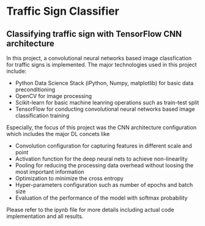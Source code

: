 # Traffic Sign Classifier

## Classifying traffic sign with TensorFlow CNN architecture

In this project, a convolutional neural networks based image classfication for traffic signs is implemented.
The major technologies used in this project include: 

- Python Data Science Stack (iPython, Numpy, matplotlib) for basic data preconditioning
- OpenCV for image processing
- Scikit-learn for basic machine leanring operations such as train-test split
- TensorFlow for conducting convolutional neural networks based image classification training


Especially, the focus of this project was the CNN architecture configuration which includes the major DL concets like

- Convolution configuration for capturing features in different scale and point
- Activation function for the deep neural nets to achieve non-linearlity
- Pooling for reducing the processing data overhead without loosing the most important information
- Optimization to minimize the cross entropy
- Hyper-parameters configuration such as number of epochs and batch size
- Evaluation of the performance of the model with softmax probability

Please refer to the ipynb file for more details including actual code implementation and all results.
